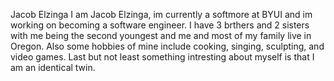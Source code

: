 Jacob Elzinga
I am Jacob Elzinga, im currently a softmore at BYUI and im working on becoming a software engineer. I have 3 brthers and 2 sisters with me being the second youngest and me and most of my family live in Oregon. Also some hobbies of mine include cooking, singing, sculpting, and video games. Last but not least something intresting about myself is that I am an identical twin. 